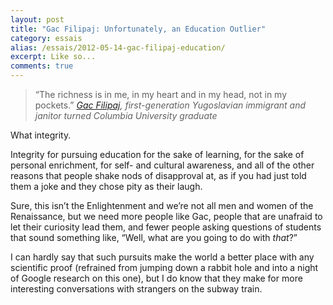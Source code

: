 ```yaml
---
layout: post
title: "Gac Filipaj: Unfortunately, an Education Outlier"
category: essais
alias: /essais/2012-05-14-gac-filipaj-education/
excerpt: Like so...
comments: true
---
```


>“The richness is in me, in my heart and in my head, not in my pockets.”
>_[Gac Filipaj](http://news.yahoo.com/ivy-league-school-janitor-graduates-honors-182936684.html), first-generation Yugoslavian immigrant and janitor turned Columbia University graduate_

What integrity.

Integrity for pursuing education for the sake of learning, for the sake of personal enrichment, for self- and cultural awareness, and all of the other reasons that people shake nods of disapproval at, as if you had just told them a joke and they chose pity as their laugh.

Sure, this isn’t the Enlightenment and we’re not all men and women of the Renaissance, but we need more people like Gac, people that are unafraid to let their curiosity lead them, and fewer people asking questions of students that sound something like, “Well, what are you going to do with _that_?”

I can hardly say that such pursuits make the world a better place with any scientific proof (refrained from jumping down a rabbit hole and into a night of Google research on this one), but I do know that they make for more interesting conversations with strangers on the subway train.

<a href="https://plus.google.com/+VincentBarr0?rel=author"></a>